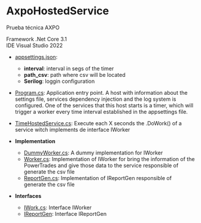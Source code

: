 # AxpoHostedService
Prueba técnica AXPO

Framework .Net Core 3.1 <br>
IDE Visual Studio 2022


- [appsettings.json](AxpoHostedService/appsettings.json):
	* **interval**: interval in segs of the timer 
	* **path_csv**: path where csv will be located
	* **Serilog**: loggin configuration

- [Program.cs](AxpoHostedService/Program.cs): Application entry point. A host with information about the settings file, services dependency injection and the log system is configured. One of the services that this host starts is a timer, which will trigger a worker every time interval established in the appsettings file.
- [TimeHostedService.cs](AxpoHostedService/TimeHostedService.cs): Execute each X seconds the .DoWork() of a service witch implements de interface IWorker
- **Implementation** 
	* [DummyWorker.cs](AxpoHostedService/Implementation/DummyWorker.cs): A dummy implementation for IWorker
	* [Worker.cs](AxpoHostedService/Implementation/Worker.cs): Implementation of IWorker for bring the information of the PowerTrades and give those data to the service responsible of generate the csv file
	* [ReportGen.cs](AxpoHostedService/Implementation/ReportGen.cs): Implementation of IReportGen responsible of generate the csv file
- **Interfaces**
	* [IWork.cs](AxpoHostedService/Interfaces/IWork.cs): Interface IWorker 
	* [IReportGen](AxpoHostedService/Interfaces/IReportGen.cs): Interface IReportGen

